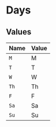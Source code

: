 # Days


## Values

| Name  | Value |
| ----- | ----- |
| `M`   | M     |
| `T`   | T     |
| `W`   | W     |
| `Th`  | Th    |
| `F`   | F     |
| `Sa`  | Sa    |
| `Su`  | Su    |